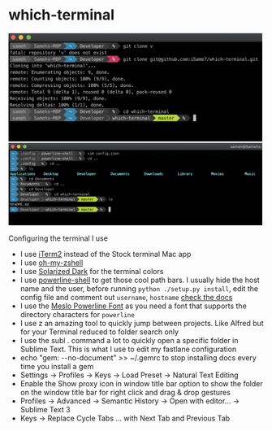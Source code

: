 # which-terminal

<img src="Screenshot.png" width="500">
<img src="ScreenshotNew.png" width="500">

Configuring the terminal I use

- I use [iTerm2](https://www.iterm2.com/) instead of the Stock terminal Mac app
- I use [oh-my-zshell](https://github.com/robbyrussell/oh-my-zsh)
- I use [Solarized Dark](http://ethanschoonover.com/solarized) for the terminal colors
- I use [powerline-shell](https://github.com/milkbikis/powerline-shell) to get those cool path bars. I usually hide the host name and the user, before running `python ./setup.py install`, edit the config file and comment out `username`, `hostname` [check the docs](https://github.com/b-ryan/powerline-shell#customization)
- I use the [Meslo Powerline Font](https://github.com/powerline/fonts/blob/master/Meslo%20Slashed/Meslo%20LG%20M%20Regular%20for%20Powerline.ttf) as you need a font that supports the directory characters for `powerline`
- I use z an amazing tool to quickly jump between projects. Like Alfred but for your Terminal reduced to folder search only
- I use the subl . command a lot to quickly open a specific folder in Sublime Text. This is what I use to edit my fastlane configuration
- echo "gem: --no-document" >> ~/.gemrc to stop installing docs every time you install a gem
- Settings -> Profiles -> Keys -> Load Preset -> Natural Text Editing
- Enable the Show proxy icon in window title bar option to show the folder on the window title bar for right click and drag & drop gestures
- Profiles -> Advanced -> Semantic History -> Open with editor... -> Sublime Text 3
- Keys -> Replace Cycle Tabs ... with Next Tab and Previous Tab
